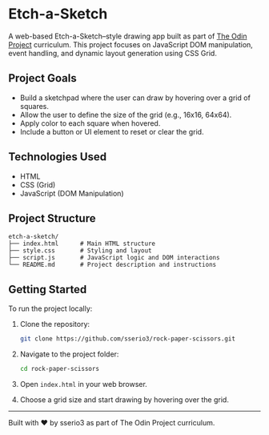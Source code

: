 # Etch-a-Sketch

A web-based Etch-a-Sketch–style drawing app built as part of [The Odin Project](https://www.theodinproject.com/) curriculum. This project focuses on JavaScript DOM manipulation, event handling, and dynamic layout generation using CSS Grid.

## Project Goals

- Build a sketchpad where the user can draw by hovering over a grid of squares.
- Allow the user to define the size of the grid (e.g., 16x16, 64x64).
- Apply color to each square when hovered.
- Include a button or UI element to reset or clear the grid.

## Technologies Used

- HTML
- CSS (Grid)
- JavaScript (DOM Manipulation)

## Project Structure

```
etch-a-sketch/
├── index.html      # Main HTML structure
├── style.css       # Styling and layout
├── script.js       # JavaScript logic and DOM interactions
└── README.md       # Project description and instructions
```

## Getting Started

To run the project locally:

1. Clone the repository:
   ```bash
   git clone https://github.com/sserio3/rock-paper-scissors.git
   ```

2. Navigate to the project folder:
   ```bash
   cd rock-paper-scissors
   ```

3. Open `index.html` in your web browser.

4. Choose a grid size and start drawing by hovering over the grid.

---

Built with ❤️ by sserio3 as part of The Odin Project curriculum.